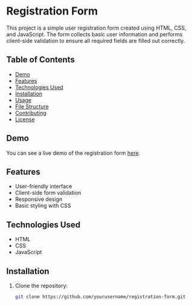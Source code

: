 # Registration Form

This project is a simple user registration form created using HTML, CSS, and JavaScript. The form collects basic user information and performs client-side validation to ensure all required fields are filled out correctly.

## Table of Contents

- [Demo](#demo)
- [Features](#features)
- [Technologies Used](#technologies-used)
- [Installation](#installation)
- [Usage](#usage)
- [File Structure](#file-structure)
- [Contributing](#contributing)
- [License](#license)

## Demo

You can see a live demo of the registration form [here](#).

## Features

- User-friendly interface
- Client-side form validation
- Responsive design
- Basic styling with CSS

## Technologies Used

- HTML
- CSS
- JavaScript

## Installation

1. Clone the repository:

   ```sh
   git clone https://github.com/yourusername/registration-form.git
